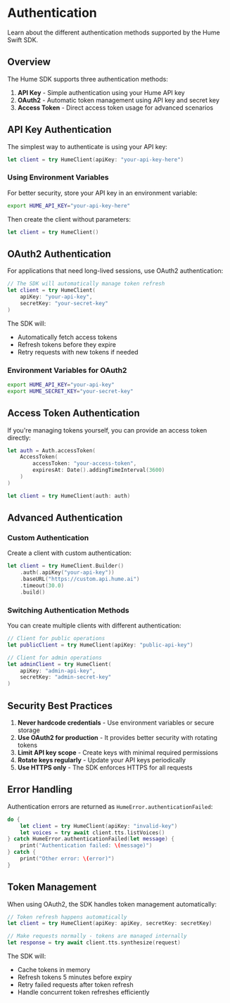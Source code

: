 # Authentication

Learn about the different authentication methods supported by the Hume Swift SDK.

## Overview

The Hume SDK supports three authentication methods:

1. **API Key** - Simple authentication using your Hume API key
2. **OAuth2** - Automatic token management using API key and secret key
3. **Access Token** - Direct access token usage for advanced scenarios

## API Key Authentication

The simplest way to authenticate is using your API key:

```swift
let client = try HumeClient(apiKey: "your-api-key-here")
```

### Using Environment Variables

For better security, store your API key in an environment variable:

```bash
export HUME_API_KEY="your-api-key-here"
```

Then create the client without parameters:

```swift
let client = try HumeClient()
```

## OAuth2 Authentication

For applications that need long-lived sessions, use OAuth2 authentication:

```swift
// The SDK will automatically manage token refresh
let client = try HumeClient(
    apiKey: "your-api-key",
    secretKey: "your-secret-key"
)
```

The SDK will:
- Automatically fetch access tokens
- Refresh tokens before they expire
- Retry requests with new tokens if needed

### Environment Variables for OAuth2

```bash
export HUME_API_KEY="your-api-key"
export HUME_SECRET_KEY="your-secret-key"
```

## Access Token Authentication

If you're managing tokens yourself, you can provide an access token directly:

```swift
let auth = Auth.accessToken(
    AccessToken(
        accessToken: "your-access-token",
        expiresAt: Date().addingTimeInterval(3600)
    )
)

let client = try HumeClient(auth: auth)
```

## Advanced Authentication

### Custom Authentication

Create a client with custom authentication:

```swift
let client = try HumeClient.Builder()
    .auth(.apiKey("your-api-key"))
    .baseURL("https://custom.api.hume.ai")
    .timeout(30.0)
    .build()
```

### Switching Authentication Methods

You can create multiple clients with different authentication:

```swift
// Client for public operations
let publicClient = try HumeClient(apiKey: "public-api-key")

// Client for admin operations
let adminClient = try HumeClient(
    apiKey: "admin-api-key",
    secretKey: "admin-secret-key"
)
```

## Security Best Practices

1. **Never hardcode credentials** - Use environment variables or secure storage
2. **Use OAuth2 for production** - It provides better security with rotating tokens
3. **Limit API key scope** - Create keys with minimal required permissions
4. **Rotate keys regularly** - Update your API keys periodically
5. **Use HTTPS only** - The SDK enforces HTTPS for all requests

## Error Handling

Authentication errors are returned as `HumeError.authenticationFailed`:

```swift
do {
    let client = try HumeClient(apiKey: "invalid-key")
    let voices = try await client.tts.listVoices()
} catch HumeError.authenticationFailed(let message) {
    print("Authentication failed: \(message)")
} catch {
    print("Other error: \(error)")
}
```

## Token Management

When using OAuth2, the SDK handles token management automatically:

```swift
// Token refresh happens automatically
let client = try HumeClient(apiKey: apiKey, secretKey: secretKey)

// Make requests normally - tokens are managed internally
let response = try await client.tts.synthesize(request)
```

The SDK will:
- Cache tokens in memory
- Refresh tokens 5 minutes before expiry
- Retry failed requests after token refresh
- Handle concurrent token refreshes efficiently
